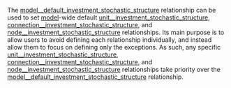 The [model\_\_default\_investment\_stochastic\_structure](@ref) relationship can be used to set [model](@ref)-wide
default [unit\_\_investment\_stochastic\_structure](@ref), [connection\_\_investment\_stochastic\_structure](@ref),
and [node\_\_investment\_stochastic\_structure](@ref) relationships.
Its main purpose is to allow users to avoid defining each relationship individually,
and instead allow them to focus on defining only the exceptions.
As such, any specific [unit\_\_investment\_stochastic\_structure](@ref),
[connection\_\_investment\_stochastic\_structure](@ref), and [node\_\_investment\_stochastic\_structure](@ref)
relationships take priority over the [model\_\_default\_investment\_stochastic\_structure](@ref) relationship.